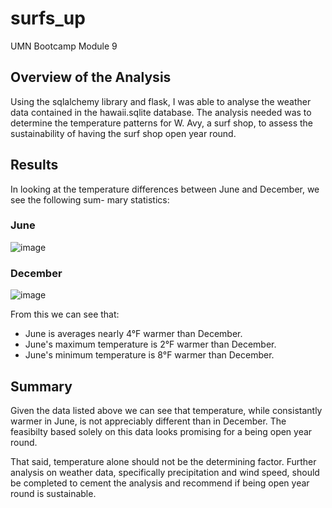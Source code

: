# surfs_up
UMN Bootcamp Module 9

## Overview of the Analysis
Using the sqlalchemy library and flask, I was able to analyse the weather data contained in 
the hawaii.sqlite database.  The analysis needed was to determine the temperature patterns
for W. Avy, a surf shop, to assess the sustainability of having the surf shop open year round.

## Results
In looking at the temperature differences between June and December, we see the following sum-
mary statistics:

### June

![image](https://user-images.githubusercontent.com/91292960/143792180-5b34418d-5605-4d86-ac4c-51d33f7b822e.png)

### December

![image](https://user-images.githubusercontent.com/91292960/143792231-011008d6-ffa9-4827-834b-9efa601e3620.png)

From this we can see that:
- June is averages nearly 4°F warmer than December.
- June's maximum temperature is 2°F warmer than December.
- June's minimum temperature is 8°F warmer than December.

## Summary
Given the data listed above we can see that temperature, while consistantly warmer in June,
is not appreciably different than in December.  The feasibilty based solely on this data
looks promising for a being open year round.  

That said, temperature alone should not be the determining factor.  Further analysis on 
weather data, specifically precipitation and wind speed, should be completed to cement
the analysis and recommend if being open year round is sustainable.
